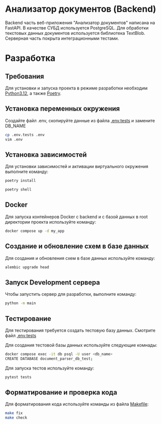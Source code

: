 # Анализатор документов (Backend)

Backend часть веб-приложения "Анализатор документов" написана на FastAPI.
В качестве СУБД используется PostgreSQL. Для обработки текстовых данных документов используется библиотека TextBlob.
Серверная часть покрыта интеграционными тестами.

# Разработка

## Требования

Для установки и запуска проекта в режиме разработки необходим
[Python3.12](https://www.python.org/downloads/release/python-3120/), а также [Poetry](https://python-poetry.org/).

## Установка переменных окружения

Создайте файл .env, скопируйте данные из файла [.env.tests](.env.tests) и замените DB_NAME

```bash
cp .env.tests .env
vim .env
```

## Установка зависимостей

Для установки зависимостей и активации виртуального окружения выполните команду:

```bash
poetry install

poetry shell
```

## Docker

Для запуска контейнеров Docker c backend и с базой данных в root директории проекта используйте команду:

```bash
docker compose up -d my_app
```

## Создание и обновление схем в базе данных

Для создания и обновления схем в базе данных используйте команду:

```bash
alembic upgrade head
```

## Запуск Development сервера

Чтобы запустить сервер для разработки, выполните команду:

```bash
python -m main
```

## Тестирование

Для тестирования требуется создать тестовую базу данных. Смотрите файл [.env.tests](.env.tests)

Для создания тестовой базы данных используйте следующие комнады:

```bash
docker compose exec -it db psql -U user <db_name>
CREATE DATABASE document_parser_db_test;
```

Для запуска тестов используйте команду:

```bash
pytest tests
```

## Форматирование и проверка кода

Для форматирования кода используйте команды из файла [Makefile](Makefile):

```bash
make fix
make check
```
